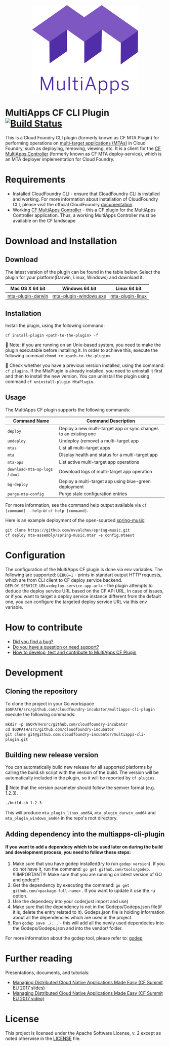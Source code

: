 <p align="center"><img width="335" height="281" src="logo.png" alt="MultiApps logo"></p>

# MultiApps CF CLI Plugin [![Build Status](https://travis-ci.org/cloudfoundry-incubator/multiapps-cli-plugin.svg?branch=master)](https://travis-ci.org/cloudfoundry-incubator/multiapps-cli-plugin)
This is a Cloud Foundry CLI plugin (formerly known as CF MTA Plugin) for performing operations on [multi-target applications (MTAs)](https://www.sap.com/documents/2016/06/e2f618e4-757c-0010-82c7-eda71af511fa.html) in Cloud Foundry, such as deploying, removing, viewing, etc. It is a client for the [CF MultiApps Controller](https://github.com/cloudfoundry-incubator/multiapps-controller) (formerly known as CF MTA deploy-service), which is an MTA deployer implementation for Cloud Foundry.

# Requirements
- Installed CloudFoundry CLI - ensure that CloudFoundry CLI is installed and working. For more information about installation of CloudFoundry CLI, please visit the official CloudFoundry [documentation](https://docs.cloudfoundry.org/cf-cli/install-go-cli.html).
- Working [CF MultiApps Controller](https://github.com/cloudfoundry-incubator/multiapps-controller) - this a CF plugin for the MultiApps Controller application. Thus, a working MultiApps Controller must be available on the CF landscape

# Download and Installation
## Download
The latest version of the plugin can be found in the table below. Select the plugin for your platform(Darwin, Linux, Windows) and download it.

Mac OS X 64 bit | Windows 64 bit | Linux 64 bit
--- | --- | ---
[mta-plugin-darwin](https://github.com/cloudfoundry-incubator/multiapps-cli-plugin/releases/download/v2.0.11/mta_plugin_darwin_amd64) | [mta-plugin-windows.exe](https://github.com/cloudfoundry-incubator/multiapps-cli-plugin/releases/download/v2.0.11/mta_plugin_windows_amd64.exe) | [mta-plugin-linux](https://github.com/cloudfoundry-incubator/multiapps-cli-plugin/releases/download/v2.0.11/mta_plugin_linux_amd64) |


## Installation
Install the plugin, using the following command:
```
cf install-plugin <path-to-the-plugin> -f
```
:rotating_light: Note: if you are running on an Unix-based system, you need to make the plugin executable before installing it. In order to achieve this, execute the following commad `chmod +x <path-to-the-plugin>`

:rotating_light: Check whether you have a previous version installed, using the command: `cf plugins`. If the MtaPlugin is already installed, you need to uninstall it first and then to install the new version. You can uninstall the plugin using command `cf uninstall-plugin MtaPlugin`.

## Usage
The MultiApps CF plugin supports the following commands:

Command Name | Command Description
--- | ---
`deploy` | Deploy a new multi-target app or sync changes to an existing one
`undeploy` | Undeploy (remove) a multi-target app
`mtas` | List all multi-target apps
`mta` | Display health and status for a multi-target app
`mta-ops` | List active multi-target app operations
`download-mta-op-logs` / `dmol` | Download logs of multi-target app operation
`bg-deploy` | Deploy a multi-target app using blue-green deployment
`purge-mta-config` | Purge stale configuration entries

For more information, see the command help output available via `cf [command] --help` or `cf help [command]`.

Here is an example deployment of the open-sourced [spring-music](https://github.com/nvvalchev/spring-music):
```
git clone https://github.com/nvvalchev/spring-music.git
cf deploy mta-assembly/spring-music.mtar -e config.mtaext
```

# Configuration     
The configuration of the MultiApps CF plugin is done via env variables. The following are supported:
   `DEBUG=1` - prints in standart output HTTP requests, which are from CLI client to CF deploy service backend.
   `DEPLOY_SERVICE_URL=<deploy-service-app-url>` - the plugin attempts to deduce the deploy service URL based on the CF API URL. In case of issues, or if you want to target a deploy service instance different from the default one, you can configure the targeted deploy service URL via this env variable.

# How to contribute
* [Did you find a bug?](CONTRIBUTING.md#did-you-find-a-bug)
* [Do you have a question or need support?](CONTRIBUTING.md#do-you-have-a-question-or-need-support)
* [How to develop, test and contribute to MultiApps CF Plugin](CONTRIBUTING.md#do-you-want-to-contribute-to-the-code-base)

# Development
## Cloning the repository
To clone the project in your Go workspace `$GOPATH/src/github.com/cloudfoundry-incubator/multiapps-cli-plugin` execute the following commands:
```
mkdir -p $GOPATH/src/github.com/cloudfoundry-incubator
cd $GOPATH/src/github.com/cloudfoundry-incubator
git clone git@github.com:cloudfoundry-incubator/multiapps-cli-plugin.git
```

## Building new release version
You can automatically build new release for all supported platforms by calling the build.sh script with the version of the build.
The version will be automatically included in the plugin, so it will be reported by `cf plugins`.

:rotating_light: Note that the version parameter should follow the semver format (e.g. 1.2.3).
```bash
./build.sh 1.2.3
```

This will produce `mta_plugin_linux_amd64`, `mta_plugin_darwin_amd64` and `mta_plugin_windows_amd64` in the repo's root directory.

## Adding dependency into the multiapps-cli-plugin
#### If you want to add a dependecy which to be used later on during the build and development process, you need to follow these steps:
1.  Make sure that you have godep installed(try to run `godep version`). If you do not have it, run the command: `go get github.com/tools/godep`. !!!IMPORTANT!!! Make sure that you are running on latest version of GO and godep!!!
2.  Get the dependency by executing the command: `go get github.com/<package-full-name>` . If you want to update it use the -u option.
3.  Use the dependecy into your code(just import and use)
4.  Make sure that the dependency is not in the Godeps/Godeps.json file(if it is, delete the entry related to it). Godeps.json file is holding information about all the dependencies which are used in the project.
5.  Run `godep save ./...` - this will add all the newly used dependecies into the Godeps/Godeps.json and into the vendor/ folder.

For more information about the godep tool, please refer to: [godep](https://github.com/tools/godep)

# Further reading
Presentations, documents, and tutorials:
- [Managing Distributed Cloud Native Applications Made Easy (CF Summit EU 2017 slides)](https://www.slideshare.net/NikolayValchev/managing-distributedcloudapps-80697059)
- [Managing Distributed Cloud Native Applications Made Easy (CF Summit EU 2017 video)](https://www.youtube.com/watch?v=d07DZCuUXyk&feature=youtu.be)

# License

This project is licensed under the Apache Software License, v. 2 except as noted otherwise in the [LICENSE](https://github.com/cloudfoundry-incubator/multiapps-cli-plugin/blob/master/LICENSE) file.


